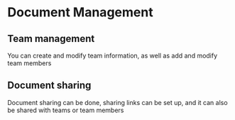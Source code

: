 # Document Management

## Team management

You can create and modify team information, as well as add and modify team members

## Document sharing

Document sharing can be done, sharing links can be set up, and it can also be shared with teams or team members

